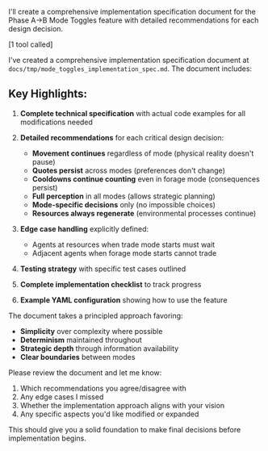 I'll create a comprehensive implementation specification document for the Phase A→B Mode Toggles feature with detailed recommendations for each design decision.

[1 tool called]

I've created a comprehensive implementation specification document at `docs/tmp/mode_toggles_implementation_spec.md`. The document includes:

## Key Highlights:

1. **Complete technical specification** with actual code examples for all modifications needed

2. **Detailed recommendations** for each critical design decision:
   - **Movement continues** regardless of mode (physical reality doesn't pause)
   - **Quotes persist** across modes (preferences don't change) 
   - **Cooldowns continue counting** even in forage mode (consequences persist)
   - **Full perception** in all modes (allows strategic planning)
   - **Mode-specific decisions** only (no impossible choices)
   - **Resources always regenerate** (environmental processes continue)

3. **Edge case handling** explicitly defined:
   - Agents at resources when trade mode starts must wait
   - Adjacent agents when forage mode starts cannot trade

4. **Testing strategy** with specific test cases outlined

5. **Complete implementation checklist** to track progress

6. **Example YAML configuration** showing how to use the feature

The document takes a principled approach favoring:
- **Simplicity** over complexity where possible
- **Determinism** maintained throughout
- **Strategic depth** through information availability
- **Clear boundaries** between modes

Please review the document and let me know:
1. Which recommendations you agree/disagree with
2. Any edge cases I missed
3. Whether the implementation approach aligns with your vision
4. Any specific aspects you'd like modified or expanded

This should give you a solid foundation to make final decisions before implementation begins.